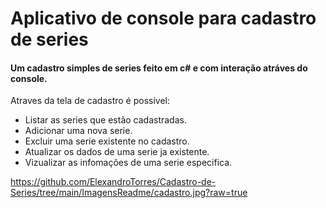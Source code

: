 # Aplicativo de console para cadastro de series
#### Um cadastro simples de series feito em c# e com interação atráves do console.

Atraves da tela de cadastro é possivel:

- Listar as series que estão cadastradas.
- Adicionar uma nova serie.
- Excluir uma serie existente no cadastro.
- Atualizar os dados de uma serie ja existente.
- Vizualizar as infomações de uma serie especifica.

https://github.com/ElexandroTorres/Cadastro-de-Series/tree/main/ImagensReadme/cadastro.jpg?raw=true
